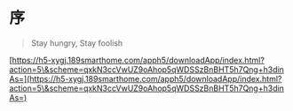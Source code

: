# 序

> Stay hungry, Stay foolish

[https://h5-xygj.189smarthome.com/apph5/downloadApp/index.html?action=5\&scheme=qxkN3ccVwUZ9oAhop5qWDSSzBnBHT5h7Qng+h3dinAs=](https://h5-xygj.189smarthome.com/apph5/downloadApp/index.html?action=5\&scheme=qxkN3ccVwUZ9oAhop5qWDSSzBnBHT5h7Qng+h3dinAs=)
